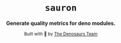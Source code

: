 <div align="center">

  <h1><code>sauron</code></h1>

  <p>
    <strong>Generate quality metrics for deno modules.</strong>
  </p>

  <sub>Built with 🦀 by <a href="https://denosaurs.land/">The Denosaurs Team</a></sub>
</div>
